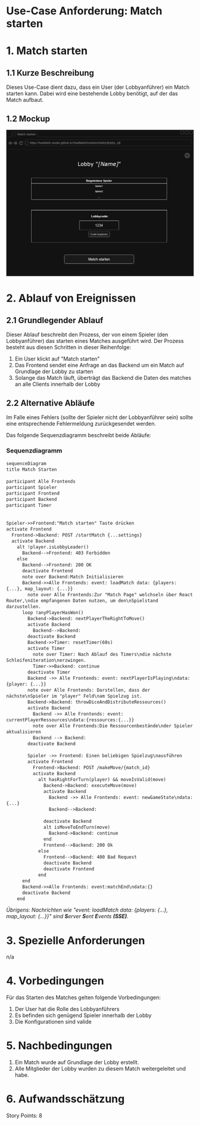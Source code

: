 # Use-Case Anforderung: Match starten

# 1. Match starten

## 1.1 Kurze Beschreibung
Dieses Use-Case dient dazu, dass ein User (der Lobbyanführer) ein Match starten kann. Dabei wird eine bestehende Lobby benötigt, auf der das Match aufbaut.

## 1.2 Mockup
![Mockup Match starten](./mockup_match_starten.png)

# 2. Ablauf von Ereignissen

## 2.1 Grundlegender Ablauf
Dieser Ablauf beschreibt den Prozess, der von einem Spieler (den Lobbyanführer) das starten eines Matches ausgeführt wird. Der Prozess besteht aus diesen Schritten in dieser Reihenfolge:
1. Ein User klickt auf "Match starten"
2. Das Frontend sendet eine Anfrage an das Backend um ein Match auf Grundlage der Lobby zu starten
3. Solange das Match läuft, überträgt das Backend die Daten des matches an alle Clients innerhalb der Lobby

## 2.2 Alternative Abläufe
Im Falle eines Fehlers (sollte der Spieler nicht der Lobbyanführer sein) sollte eine entsprechende Fehlermeldung zurückgesendet werden.

Das folgende Sequenzdiagramm beschreibt beide Abläufe:

### Sequenzdiagramm
```mermaid
sequenceDiagram
title Match Starten

participant Alle Frontends
participant Spieler
participant Frontend
participant Backend
participant Timer


Spieler->>Frontend:"Match starten" Taste drücken
activate Frontend
  Frontend->Backend: POST /startMatch {...settings}
  activate Backend
    alt !player.isLobbyLeader()
      Backend-->Frontend: 403 Forbidden
    else
      Backend-->Frontend: 200 OK
      deactivate Frontend
      note over Backend:Match Initialisieren
      Backend->>Alle Frontends: event: loadMatch data: {players: {...}, map_layout: {...}}
        note over Alle Frontends:Zur "Match Page" welchseln über React Router,\ndie empfangenen Daten nutzen, um den\nSpielstand darzustellen.
      loop !anyPlayerHasWon()
        Backend->Backend: nextPlayerTheRightToMove()
        activate Backend
          Backend-->Backend:
        deactivate Backend
        Backend->>Timer: resetTimer(60s)
        activate Timer
          note over Timer: Nach Ablauf des Timers\ndie nächste Schleifeniteration\nerzwingen.
          Timer->>Backend: continue
        deactivate Timer
        Backend ->> Alle Frontends: event: nextPlayerIsPlaying\ndata: {player: {...}}
        note over Alle Frontends: Darstellen, dass der nächste\nSpieler im "player" Feld\nam Spielzug ist.
        Backend->Backend: throwDiceAndDistributeRessources()
        activate Backend
          Backend ->> Alle Frontends: event: currentPlayerRessources\ndata:{ressources:{...}}
          note over Alle Frontends:Die Ressourcenbestände\nder Spieler aktualisieren
          Backend --> Backend:
        deactivate Backend
        
        Spieler ->> Frontend: Einen beliebigen Spielzug\nausführen
        activate Frontend
          Frontend->Backend: POST /makeMove/{match_id}
          activate Backend
            alt hasRightForTurn(player) && moveIsValid(move)
              Backend->Backend: executeMove(move)
              activate Backend
                Backend ->> Alle Frontends: event: newGameState\ndata: {...}
                Backend-->Backend:
                
              deactivate Backend
              alt isMoveToEndTurn(move)
                Backend->Backend: continue
              end
              Frontend-->Backend: 200 Ok
            else
              Frontend-->Backend: 400 Bad Request
              deactivate Backend
              deactivate Frontend
            end
      end
      Backend->>Alle Frontends: event:matchEnd\ndata:{}
      deactivate Backend
    end
```
_Übrigens: Nachrichten wie "event: loadMatch data: {players: {...}, map_layout: {...}}" sind **S**erver **S**ent **E**vents **(SSE)**._

# 3. Spezielle Anforderungen
n/a

# 4. Vorbedingungen
Für das Starten des Matches gelten folgende Vorbedingungen:
1. Der User hat die Rolle des Lobbyanführers
2. Es befinden sich genügend Spieler innerhalb der Lobby
3. Die Konfigurationen sind valide

# 5. Nachbedingungen
1. Ein Match wurde auf Grundlage der Lobby erstellt.
2. Alle Mitglieder der Lobby wurden zu diesem Match weitergeleitet und habe.

# 6. Aufwandsschätzung
Story Points: 8
